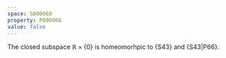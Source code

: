 ```yaml
---
space: S000069
property: P000066
value: false
---
```


The closed subspace $\mathbb R\times\{0\}$ is homeomorhpic to {S43} and {S43|P66}.
